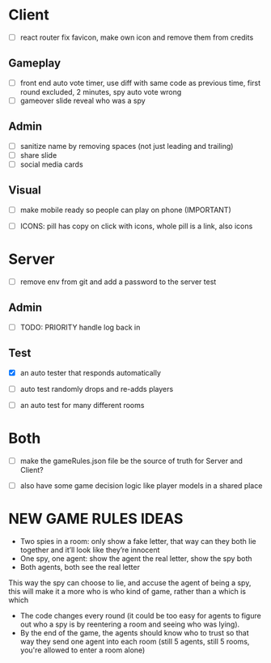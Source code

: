 
# Client

- [ ] react router fix favicon, make own icon and remove them from credits

## Gameplay

- [ ] front end auto vote timer, use diff with same code as previous time, first round excluded, 2 minutes, spy auto vote wrong
- [ ] gameover slide reveal who was a spy

## Admin
- [ ] sanitize name by removing spaces (not just leading and trailing)
- [ ] share slide
- [ ] social media cards

## Visual
- [ ] make mobile ready so people can play on phone (IMPORTANT)
- [ ] ICONS: pill has copy on click with icons, whole pill is a link, also icons


# Server

- [ ] remove env from git and add a password to the server test

## Admin
- [ ] TODO: PRIORITY handle log back in

## Test
- [x] an auto tester that responds automatically
- [ ] auto test randomly drops and re-adds players
- [ ] an auto test for many different rooms



# Both
- [ ] make the gameRules.json file be the source of truth for Server and Client?
- [ ] also have some game decision logic like player models in a shared place



# NEW GAME RULES IDEAS

- Two spies in a room: only show a fake letter, that way can they both lie together and it’ll look like they’re innocent
- One spy, one agent: show the agent the real letter, show the spy both
- Both agents, both see the real letter

This way the spy can choose to lie, and accuse the agent of being a spy, this will make it a more who is who kind of game, rather than a which is which

- The code changes every round (it could be too easy for agents to figure out who a spy is by reentering a room and seeing who was lying). 
- By the end of the game, the agents should know who to trust so that way they send one agent into each room (still 5 agents, still 5 rooms, you're allowed to enter a room alone)


